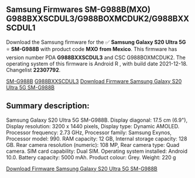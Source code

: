 <h2>Samsung Firmwares SM-G988B(MXO) G988BXXSCDUL3/G988BOXMCDUK2/G988BXXSCDUL1</h2>
Download the Samsung firmware for the ✅ <strong>Samsung Galaxy S20 Ultra 5G </strong> ⭐ <strong>SM-G988B</strong> with product code <strong>MXO</strong> <strong> from Mexico</strong>. This firmware has version number PDA <strong>G988BXXSCDUL3</strong> and CSC G988BOXMCDUK2. The operating system of this firmware is Android R , with build date 2021-12-18. Changelist <strong>22307792</strong>.


[SM-G988B](https://samfirm.shop/samsung/model/SM-G988B)
[G988BXXSCDUL3](https://samfirm.shop/samsung/pda/G988BXXSCDUL3)
[Download Firmware Samsung Galaxy S20 Ultra 5G SM-G988B](https://samfirm.shop/samsung/firmware/483321)
<h2>Summary description:</h2>
<p>Samsung Galaxy S20 Ultra 5G SM-G988B. Display diagonal: 17.5 cm (6.9"), Display resolution: 3200 x 1440 pixels, Display type: Dynamic AMOLED. Processor frequency: 2.73 GHz, Processor family: Samsung Exynos, Processor model: 990. RAM capacity: 12 GB, Internal storage capacity: 128 GB. Rear camera resolution (numeric): 108 MP, Rear camera type: Quad camera. SIM card capability: Dual SIM. Operating system installed: Android 10.0. Battery capacity: 5000 mAh. Product colour: Grey. Weight: 220 g</p>


[Download Firmware Samsung Galaxy S20 Ultra 5G SM-G988B](https://samfirm.shop/samsung/firmware/483321)
